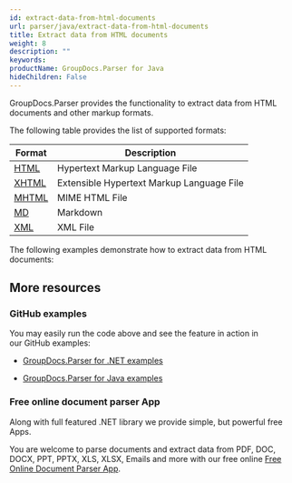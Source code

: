 ```yaml
---
id: extract-data-from-html-documents
url: parser/java/extract-data-from-html-documents
title: Extract data from HTML documents
weight: 8
description: ""
keywords: 
productName: GroupDocs.Parser for Java
hideChildren: False
---
```

GroupDocs.Parser provides the functionality to extract data from HTML documents and other markup formats.

The following table provides the list of supported formats:

| Format | Description |
| --- | --- |
| [HTML](https://wiki.fileformat.com/web/html/) | Hypertext Markup Language File |
| [XHTML](https://wiki.fileformat.com/web/xhtml/) | Extensible Hypertext Markup Language File |
| [MHTML](https://wiki.fileformat.com/web/mhtml/) | MIME HTML File |
| [MD](https://wiki.fileformat.com/word-processing/md/) | Markdown |
| [XML](https://wiki.fileformat.com/web/xml/) | XML File |

The following examples demonstrate how to extract data from HTML documents:

## More resources

### GitHub examples

You may easily run the code above and see the feature in action in our GitHub examples:

*   [GroupDocs.Parser for .NET examples](https://github.com/groupdocs-parser/GroupDocs.Parser-for-.NET)
    
*   [GroupDocs.Parser for Java examples](https://github.com/groupdocs-parser/GroupDocs.Parser-for-Java)
    

### Free online document parser App

Along with full featured .NET library we provide simple, but powerful free Apps.

You are welcome to parse documents and extract data from PDF, DOC, DOCX, PPT, PPTX, XLS, XLSX, Emails and more with our free online [Free Online Document Parser App](https://products.groupdocs.app/parser).
